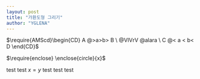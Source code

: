 ```yaml
---
layout: post
title: "가환도형 그리기"
author: "YGLENA"
---
```

$\require{AMScd}\begin{CD}
A @>a>b> B \
@VlVrV @alara \
C @< a < b< D
\end{CD}$

$\require{enclose} \enclose{circle}{x}$

test test $x=y$ test test test
